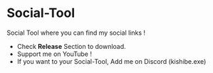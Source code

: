 # Social-Tool
Social Tool where you can find my social links !
- Check **Release** Section to download.
- Support me on YouTube !
- If you want to your Social-Tool, Add me on Discord (kishibe.exe)
